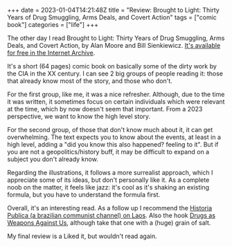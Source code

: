 +++ 
date = 2023-01-04T14:21:48Z
title = "Review: Brought to Light: Thirty Years of Drug Smuggling, Arms Deals, and Covert Action"
tags = ["comic book"]
categories = ["life"]
+++

The other day I read Brought to Light: Thirty Years of Drug Smuggling, Arms Deals, and Covert Action,
by Alan Moore and Bill Sienkiewicz. [It's available for free in the Internet Archive](https://archive.org/details/BroughtToLightShadowplayTheSecretTeam).

It's a short (64 pages) comic book on basically some of the dirty work by the CIA in the XX century.
I can see 2 big groups of people reading it: those that already know most of the story, and those who don't.

For the first group, like me, it was a nice refresher. Although, due to the time it was written,
it sometimes focus on certain individuals which were relevant at the time, which by now doesn't seem that important.
From a 2023 perspective, we want to know the high level story.

For the second group, of those that don't know much about it, it can get overwhelming.
The text expects you to know about the events, at least in a high level, adding a "did you know this also happened? feeling to it".
But if you are not a geopolitics/history buff, it may be difficult to expand on a subject you don't already know.

Regarding the illustrations, it follows a more surrealist approach, which I appreciate some of its ideas, but don't personally like it.
As a complete noob on the matter, it feels like jazz: it's cool as it's shaking an existing formula, but you have to understand the formula first.

Overall, it's an interesting read. As a follow up I recommend the [Historia Publica (a brazilian communist channel) on Laos](https://www.youtube.com/watch?v=kELGgaTx84s). Also the hook [Drugs as Weapons Against Us](https://www.amazon.com/Drugs-Weapons-Against-Murderous-Targeting/dp/1937584925), although take that one with a (huge) grain of salt.

My final review is a Liked it, but wouldn't read again.
